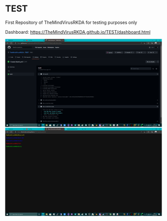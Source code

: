 # TEST
First Repository of TheMindVirusRKDA for testing purposes only

Dashboard: https://TheMindVirusRKDA.github.io/TEST/dashboard.html

![screenshot](/screenshot.png)
![dashboard](/dashboard.png)
